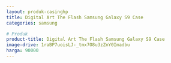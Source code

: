 ```yaml
---
layout: produk-casinghp
title: Digital Art The Flash Samsung Galaxy S9 Case
categories: samsung

# Produk
product-title: Digital Art The Flash Samsung Galaxy S9 Case
image-drive: 1raBP7uoisLJ-_tmx7O8u3zZnY0Imadbu
harga: 90000
---
```

